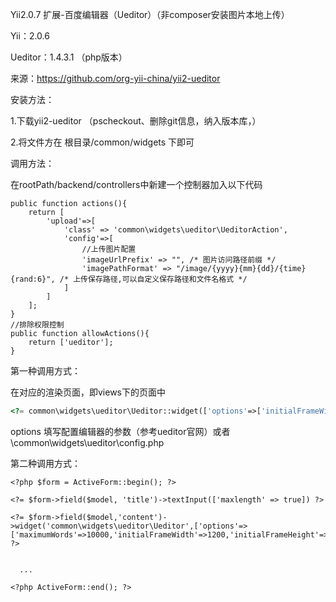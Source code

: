 Yii2.0.7 扩展-百度编辑器（Ueditor）（非composer安装图片本地上传）

Yii：2.0.6

Ueditor：1.4.3.1 （php版本）

来源：https://github.com/org-yii-china/yii2-ueditor

安装方法：

1.下载yii2-ueditor
（pscheckout、删除git信息，纳入版本库，）

2.将文件方在 根目录/common/widgets 下即可

调用方法：

在rootPath/backend/controllers中新建一个控制器加入以下代码

    public function actions(){
        return [
            'upload'=>[
                'class' => 'common\widgets\ueditor\UeditorAction',
                'config'=>[
                    //上传图片配置
                    'imageUrlPrefix' => "", /* 图片访问路径前缀 */
                    'imagePathFormat' => "/image/{yyyy}{mm}{dd}/{time}{rand:6}", /* 上传保存路径,可以自定义保存路径和文件名格式 */
                ]
            ]
        ];
    }
    //排除权限控制
    public function allowActions(){
        return ['ueditor'];
    }

第一种调用方式：

在对应的渲染页面，即views下的页面中

```php
<?= common\widgets\ueditor\Ueditor::widget(['options'=>['initialFrameWidth' => 850,]])?>
```

options 填写配置编辑器的参数（参考ueditor官网）或者 \common\widgets\ueditor\config.php

第二种调用方式：

    <?php $form = ActiveForm::begin(); ?>

    <?= $form->field($model, 'title')->textInput(['maxlength' => true]) ?>

    <?= $form->field($model,'content')->widget('common\widgets\ueditor\Ueditor',['options'=>['maximumWords'=>10000,'initialFrameWidth'=>1200,'initialFrameHeight'=>300]]); ?>

    
      ...
      
    <?php ActiveForm::end(); ?>
